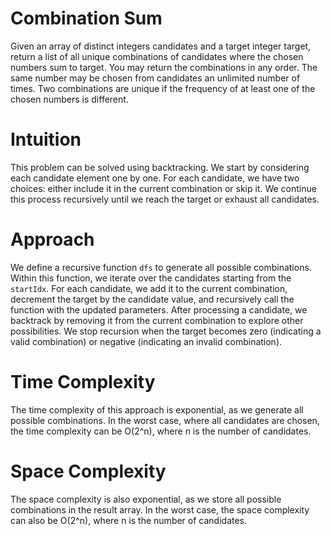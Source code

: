 # Combination Sum
Given an array of distinct integers candidates and a target integer target, return a list of all unique combinations of candidates where the chosen numbers sum to target. You may return the combinations in any order. The same number may be chosen from candidates an unlimited number of times. Two combinations are unique if the frequency of at least one of the chosen numbers is different.

# Intuition
This problem can be solved using backtracking. We start by considering each candidate element one by one. For each candidate, we have two choices: either include it in the current combination or skip it. We continue this process recursively until we reach the target or exhaust all candidates.

# Approach
We define a recursive function `dfs` to generate all possible combinations. Within this function, we iterate over the candidates starting from the `startIdx`. For each candidate, we add it to the current combination, decrement the target by the candidate value, and recursively call the function with the updated parameters. After processing a candidate, we backtrack by removing it from the current combination to explore other possibilities. We stop recursion when the target becomes zero (indicating a valid combination) or negative (indicating an invalid combination).

# Time Complexity
The time complexity of this approach is exponential, as we generate all possible combinations. In the worst case, where all candidates are chosen, the time complexity can be O(2^n), where n is the number of candidates.

# Space Complexity
The space complexity is also exponential, as we store all possible combinations in the result array. In the worst case, the space complexity can also be O(2^n), where n is the number of candidates.
